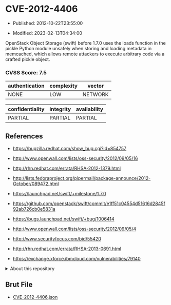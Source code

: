 # CVE-2012-4406

- Published: 2012-10-22T23:55:00

- Modified: 2023-02-13T04:34:00

OpenStack Object Storage (swift) before 1.7.0 uses the loads function in the pickle Python module unsafely when storing and loading metadata in memcached, which allows remote attackers to execute arbitrary code via a crafted pickle object.

### CVSS Score: **7.5**

| authentication | complexity | vector |
| --- | --- | --- |
| NONE | LOW | NETWORK |

| confidentiality | integrity | availability |
| --- | --- | --- |
| PARTIAL | PARTIAL | PARTIAL |

## References

* https://bugzilla.redhat.com/show_bug.cgi?id=854757

* http://www.openwall.com/lists/oss-security/2012/09/05/16

* http://rhn.redhat.com/errata/RHSA-2012-1379.html

* http://lists.fedoraproject.org/pipermail/package-announce/2012-October/089472.html

* https://launchpad.net/swift/+milestone/1.7.0

* https://github.com/openstack/swift/commit/e1ff51c04554d51616d2845f92ab726cb0e5831a

* https://bugs.launchpad.net/swift/+bug/1006414

* http://www.openwall.com/lists/oss-security/2012/09/05/4

* http://www.securityfocus.com/bid/55420

* http://rhn.redhat.com/errata/RHSA-2013-0691.html

* https://exchange.xforce.ibmcloud.com/vulnerabilities/79140

<details>
<summary>About this repository</summary> 

  This repository is part of the project [Live Hack CVE](https://github.com/Live-Hack-CVE). Main website can be found [www.live-hack.org](https://www.live-hack.org) 
  
  Made by [Sn0wAlice](https://github.com/Sn0wAlice) for the people that care about security and need to have a feed of the latest CVEs. Hope you enjoy it, don't forget to star the repo and follow me on [Twitter](https://twitter.com/Sn0wAlice) and [Github](https://github.com/Sn0wAlice). And that is my [personnal website](https://www.alice-snow.me/)

  - [Home Page](https://github.com/Live-Hack-CVE)
  - [Framework](https://github.com/Live-Hack-CVE/cve-framework)
  - [CVE database](https://github.com/Live-Hack-CVE/full_database)
  - [Changelog](https://github.com/Live-Hack-CVE/Changelog)
</details>

## Brut File

* [CVE-2012-4406.json](https://raw.githubusercontent.com/Live-Hack-CVE/full_database/main/cves/2012/CVE-2012-4406.json)

